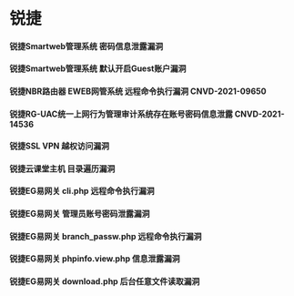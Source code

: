 # 锐捷

#### 锐捷Smartweb管理系统 密码信息泄露漏洞

#### 锐捷Smartweb管理系统 默认开启Guest账户漏洞

#### 锐捷NBR路由器 EWEB网管系统 远程命令执行漏洞 CNVD-2021-09650

#### 锐捷RG-UAC统一上网行为管理审计系统存在账号密码信息泄露 CNVD-2021-14536

#### 锐捷SSL VPN 越权访问漏洞

#### 锐捷云课堂主机 目录遍历漏洞

#### 锐捷EG易网关 cli.php 远程命令执行漏洞

#### 锐捷EG易网关 管理员账号密码泄露漏洞

#### 锐捷EG易网关 branch_passw.php 远程命令执行漏洞

#### 锐捷EG易网关 phpinfo.view.php 信息泄露漏洞

#### 锐捷EG易网关 download.php 后台任意文件读取漏洞




